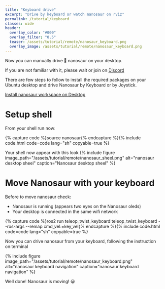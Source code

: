 ```yaml
---
title: "Keyboard drive"
excerpt: "Drive by keyboard or watch nanosaur on rviz"
permalink: /tutorial/keyboard
classes: wide
header:
  overlay_color: "#000"
  overlay_filter: "0.5"
  teaser: /assets/tutorial/remote/nanosaur_keyboard.png
  overlay_image: /assets/tutorial/remote/nanosaur_keyboard.png
---
```


Now you can manually drive 🦕 nanosaur on your desktop.

If you are not familiar with it, please wait or join on [Discord](https://discord.gg/NSrC52P5mw)

There are few steps to follow to install the required packages on your Ubuntu desktop and drive Nanosaur by Keyboard or by Joystick.

<a href="//tutorial/install-desktop" class="btn btn--success">Install nanosaur workspace on Desktop</a>

# Setup shell

From your shell run now:

{% capture code %}source nanosaur{% endcapture %}{% include code.html code=code lang="sh" copyable=true %}

Your shell now appear with this look
{% include figure image_path="/assets/tutorial/remote/nanosaur_sheel.png" alt="nanosaur desktop sheel" caption="Nanosaur desktop sheel" %}

# Move Nanosaur with your keyboard

Before to move nanosaur check:
 * Nanosaur is running (appears two eyes on the Nanosaur oleds)
 * Your desktop is connected in the same wifi network

{% capture code %}ros2 run teleop_twist_keyboard teleop_twist_keyboard --ros-args --remap cmd_vel:=key_vel{% endcapture %}{% include code.html code=code lang="sh" copyable=true %}

Now you can drive nanosaur from your keyboard, following the instruction on terminal

{% include figure image_path="/assets/tutorial/remote/nanosaur_keyboard.png" alt="nanosaur keyboard navigation" caption="nanosaur keyboard navigation" %}

Well done! Nanosaur is moving! :grinning:
